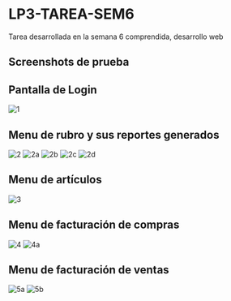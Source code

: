# LP3-TAREA-SEM6
Tarea desarrollada en la semana 6 comprendida, desarrollo web 
## Screenshots de prueba
Pantalla de Login
------------------------------------------------------------------------------------
![1](https://github.com/user-attachments/assets/05d8eac8-d6f9-4520-bf25-a8cc502b11e9)

Menu de rubro y sus reportes generados
------------------------------------------------------------------------------------
![2](https://github.com/user-attachments/assets/5a2c96c4-e782-4b01-a8e4-0a832ce91702)
![2a](https://github.com/user-attachments/assets/2c986d5b-c649-49d4-845c-8a6c7d7b902a)
![2b](https://github.com/user-attachments/assets/84d66c6f-f6f8-4d57-95de-3aa619be2810)
![2c](https://github.com/user-attachments/assets/ac9612c3-3507-4bc1-9200-742d6376ecd5)
![2d](https://github.com/user-attachments/assets/0c355aac-90d4-4f41-9a55-20d8a9dfedab)

Menu de artículos
------------------------------------------------------------------------------------
![3](https://github.com/user-attachments/assets/96fbe196-a8a3-4208-8510-b1cb66cfefa3)

Menu de facturación de compras
------------------------------------------------------------------------------------
![4](https://github.com/user-attachments/assets/7c4d9d9b-d246-451d-9ab3-8a1a12098f8e)
![4a](https://github.com/user-attachments/assets/7754e050-4683-427b-ba22-b09ded7752fc)

Menu de facturación de ventas
------------------------------------------------------------------------------------
![5a](https://github.com/user-attachments/assets/746ff105-62f3-4cbe-bfa7-2174fa3f69e7)
![5b](https://github.com/user-attachments/assets/4a3feb6e-7903-4bf4-9386-48a3a1b563a8)

